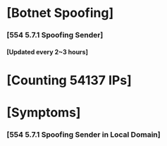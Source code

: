 # [Botnet Spoofing]
### [554 5.7.1 Spoofing Sender]
#### [Updated every 2~3 hours]

# [Counting 54137 IPs]

# [Symptoms] 
###   [554 5.7.1 Spoofing Sender in Local Domain]
